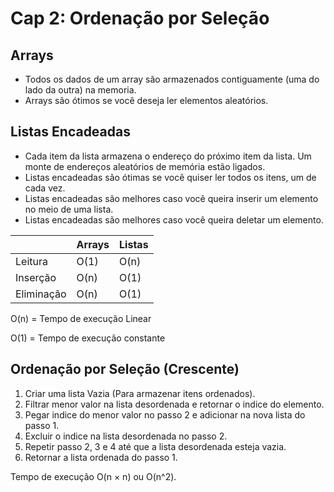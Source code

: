 # Cap 2: Ordenação por Seleção

## Arrays

- Todos os dados de um array são armazenados contiguamente (uma do lado da outra) na memoria.
- Arrays são ótimos se você deseja ler elementos aleatórios.

## Listas Encadeadas

- Cada item da lista armazena o endereço do próximo item da lista. Um monte de endereços aleatórios de memória estão ligados.
- Listas encadeadas são ótimas se você quiser ler todos os itens, um de cada vez.
- Listas encadeadas são melhores caso você queira inserir um elemento no meio de uma lista.
- Listas encadeadas são melhores caso você queira deletar um elemento.

|  | Arrays | Listas |
| --- | --- | --- |
| Leitura | O(1) | O(n) |
| Inserção | O(n) | O(1) |
| Eliminação | O(n) | O(1) |

O(n) = Tempo de execução Linear

O(1) = Tempo de execução constante

## Ordenação por Seleção (Crescente)

1. Criar uma lista Vazia (Para armazenar itens ordenados).
2. Filtrar menor valor na lista desordenada e retornar o indice do elemento.
3. Pegar indice do menor valor no passo 2 e adicionar na nova lista do passo 1.
4. Excluir o indice na lista desordenada no passo 2.
5. Repetir passo 2, 3 e 4 até que a lista desordenada esteja vazia.
6. Retornar a lista ordenada do passo 1.

Tempo de execução O(n × n) ou O(n^2).